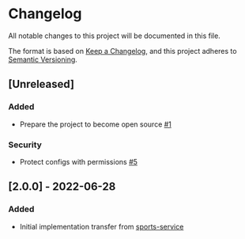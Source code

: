 # Changelog
All notable changes to this project will be documented in this file.

The format is based on [Keep a Changelog](https://keepachangelog.com/en/1.0.0/),
and this project adheres to [Semantic Versioning](https://semver.org/spec/v2.0.0.html).

## [Unreleased]
### Added
- Prepare the project to become open source [#1](https://github.com/rokwire/sports-building-block/issues/1)

### Security
- Protect configs with permissions [#5](https://github.com/rokwire/sports-building-block/issues/5)

## [2.0.0] - 2022-06-28
### Added
- Initial implementation transfer from [sports-service](https://github.com/rokwire/sports-service/tree/feature/issue-21)